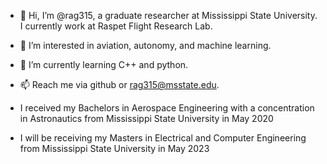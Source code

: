 - 👋 Hi, I’m @rag315, a graduate researcher at Mississippi State University. I currently work at Raspet Flight Research Lab.
- 👀 I’m interested in aviation, autonomy, and machine learning.
- 🌱 I’m currently learning C++ and python.
- 📫 Reach me via github or rag315@msstate.edu.

- I received my Bachelors in Aerospace Engineering with a concentration in Astronautics from Mississippi State University in May 2020
- I will be receiving my Masters in Electrical and Computer Engineering from Mississippi State University in May 2023
